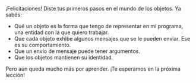 ¡Felicitaciones! Diste tus primeros pasos en el mundo de los objetos. Ya sabés: 

* Qué un objeto es la forma que tengo de representar en mi programa, una entidad con la que quiero trabajar.
* Que cada objeto exhibe algunos mensajes que se le pueden enviar. Ese es su comportamiento.
* Que un envío de mensaje puede tener argumentos.
* Que los objetos mantienen su identidad.

Pero aún queda mucho más por aprender. ¡Te esperamos en la próxima lección!